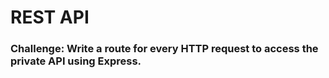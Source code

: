 # REST API

### Challenge: Write a route for every HTTP request to access the private API using Express.
